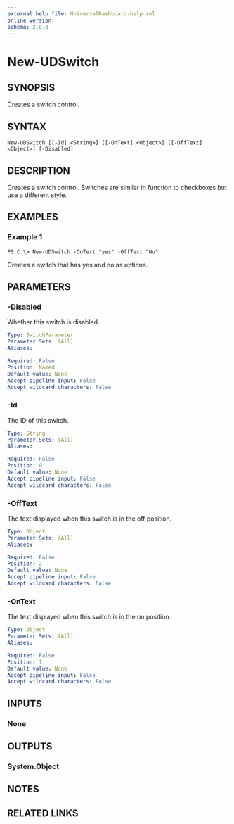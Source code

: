 ```yaml
---
external help file: UniversalDashboard-help.xml
online version: 
schema: 2.0.0
---
```


# New-UDSwitch

## SYNOPSIS
Creates a switch control. 

## SYNTAX

```
New-UDSwitch [[-Id] <String>] [[-OnText] <Object>] [[-OffText] <Object>] [-Disabled]
```

## DESCRIPTION
Creates a switch control. Switches are similar in function to checkboxes but use a different style.

## EXAMPLES

### Example 1
```
PS C:\> New-UDSwitch -OnText "yes" -OffText "No" 
```

Creates a switch that has yes and no as options.

## PARAMETERS

### -Disabled
Whether this switch is disabled.

```yaml
Type: SwitchParameter
Parameter Sets: (All)
Aliases: 

Required: False
Position: Named
Default value: None
Accept pipeline input: False
Accept wildcard characters: False
```

### -Id
The ID of this switch.

```yaml
Type: String
Parameter Sets: (All)
Aliases: 

Required: False
Position: 0
Default value: None
Accept pipeline input: False
Accept wildcard characters: False
```

### -OffText
The text displayed when this switch is in the off position.

```yaml
Type: Object
Parameter Sets: (All)
Aliases: 

Required: False
Position: 2
Default value: None
Accept pipeline input: False
Accept wildcard characters: False
```

### -OnText
The text displayed when this switch is in the on position.

```yaml
Type: Object
Parameter Sets: (All)
Aliases: 

Required: False
Position: 1
Default value: None
Accept pipeline input: False
Accept wildcard characters: False
```

## INPUTS

### None


## OUTPUTS

### System.Object

## NOTES

## RELATED LINKS

